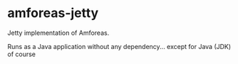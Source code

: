 # amforeas-jetty

Jetty implementation of Amforeas.

Runs as a Java application without any dependency... except for Java (JDK) of course
